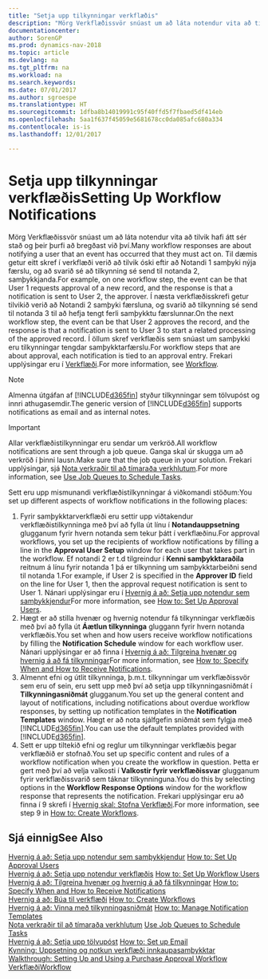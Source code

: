 ```yaml
---
title: "Setja upp tilkynningar verkflæðis"
description: "Mörg Verkflæðissvör snúast um að láta notendur vita að tilvik hafi átt sér stað og þeir þurfi að bregðast við því. Til dæmis getur eitt skref í verkflæði verið að tilvik óski eftir að Notandi 1 samþyki nýja færslu, og að svarið sé að tilkynning sé send til notanda 2, samþykkjanda. Í næsta verkflæðisskrefi getur tilvikið verið að Notandi 2 samþyki færsluna, og svarið að tilkynning sé send til notanda 3 til að hefja tengt ferli samþykktu færslunnar. Í öllum skref verkflæðis sem snúast um samþykki eru tilkynningar tengdar samþykktarfærslu."
documentationcenter: 
author: SorenGP
ms.prod: dynamics-nav-2018
ms.topic: article
ms.devlang: na
ms.tgt_pltfrm: na
ms.workload: na
ms.search.keywords: 
ms.date: 07/01/2017
ms.author: sgroespe
ms.translationtype: HT
ms.sourcegitcommit: 1dfba8b14019991c95f40ffd5f7fbaed5df414eb
ms.openlocfilehash: 5aa1f637f45059e5681678cc0da085afc680a334
ms.contentlocale: is-is
ms.lasthandoff: 12/01/2017

---
```

# <a name="setting-up-workflow-notifications"></a><span data-ttu-id="15859-106">Setja upp tilkynningar verkflæðis</span><span class="sxs-lookup"><span data-stu-id="15859-106">Setting Up Workflow Notifications</span></span>
<span data-ttu-id="15859-107">Mörg Verkflæðissvör snúast um að láta notendur vita að tilvik hafi átt sér stað og þeir þurfi að bregðast við því.</span><span class="sxs-lookup"><span data-stu-id="15859-107">Many workflow responses are about notifying a user that an event has occurred that they must act on.</span></span> <span data-ttu-id="15859-108">Til dæmis getur eitt skref í verkflæði verið að tilvik óski eftir að Notandi 1 samþyki nýja færslu, og að svarið sé að tilkynning sé send til notanda 2, samþykkjanda.</span><span class="sxs-lookup"><span data-stu-id="15859-108">For example, on one workflow step, the event can be that User 1 requests approval of a new record, and the response is that a notification is sent to User 2, the approver.</span></span> <span data-ttu-id="15859-109">Í næsta verkflæðisskrefi getur tilvikið verið að Notandi 2 samþyki færsluna, og svarið að tilkynning sé send til notanda 3 til að hefja tengt ferli samþykktu færslunnar.</span><span class="sxs-lookup"><span data-stu-id="15859-109">On the next workflow step, the event can be that User 2 approves the record, and the response is that a notification is sent to User 3 to start a related processing of the approved record.</span></span> <span data-ttu-id="15859-110">Í öllum skref verkflæðis sem snúast um samþykki eru tilkynningar tengdar samþykktarfærslu.</span><span class="sxs-lookup"><span data-stu-id="15859-110">For workflow steps that are about approval, each notification is tied to an approval entry.</span></span> <span data-ttu-id="15859-111">Frekari upplýsingar eru í [Verkflæði](across-workflow.md).</span><span class="sxs-lookup"><span data-stu-id="15859-111">For more information, see [Workflow](across-workflow.md).</span></span>  

> [!NOTE]  
>  <span data-ttu-id="15859-112">Almenna útgáfan af [!INCLUDE[d365fin](includes/d365fin_md.md)] styður tilkynningar sem tölvupóst og innri athugasemdir.</span><span class="sxs-lookup"><span data-stu-id="15859-112">The generic version of [!INCLUDE[d365fin](includes/d365fin_md.md)] supports notifications as email and as internal notes.</span></span>  

> [!IMPORTANT]  
>  <span data-ttu-id="15859-113">Allar verkflæðistilkynningar eru sendar um verkröð.</span><span class="sxs-lookup"><span data-stu-id="15859-113">All workflow notifications are sent through a job queue.</span></span> <span data-ttu-id="15859-114">Ganga skal úr skugga um að verkröð í þinni lausn.</span><span class="sxs-lookup"><span data-stu-id="15859-114">Make sure that the job queue in your solution.</span></span> <span data-ttu-id="15859-115">Frekari upplýsingar, sjá [Nota verkraðir til að tímaraða verkhlutum](admin-job-queues-schedule-tasks.md).</span><span class="sxs-lookup"><span data-stu-id="15859-115">For more information, see [Use Job Queues to Schedule Tasks](admin-job-queues-schedule-tasks.md).</span></span>

<span data-ttu-id="15859-116">Sett eru upp mismunandi verkflæðistilkynningar á viðkomandi stöðum:</span><span class="sxs-lookup"><span data-stu-id="15859-116">You set up different aspects of workflow notifications in the following places:</span></span>  

1.  <span data-ttu-id="15859-117">Fyrir samþykktarverkflæði eru settir upp viðtakendur verkflæðistilkynninga með því að fylla út línu í **Notandauppsetning** glugganum fyrir hvern notanda sem tekur þátt í verkflæðinu.</span><span class="sxs-lookup"><span data-stu-id="15859-117">For approval workflows, you set up the recipients of workflow notifications by filling a line in the **Approval User Setup** window for each user that takes part in the workflow.</span></span> <span data-ttu-id="15859-118">Ef notandi 2 er t.d tilgreindur í **Kenni samþykktaraðila** reitnum á línu fyrir notanda 1 þá er tilkynning um samþykktarbeiðni send til notanda 1.</span><span class="sxs-lookup"><span data-stu-id="15859-118">For example, if User 2 is specified in the **Approver ID** field on the line for User 1, then the approval request notification is sent to User 1.</span></span> <span data-ttu-id="15859-119">Nánari upplýsingar eru í [Hvernig á að: Setja upp notendur sem samþykkjendur](across-how-to-set-up-approval-users.md)</span><span class="sxs-lookup"><span data-stu-id="15859-119">For more information, see [How to: Set Up Approval Users](across-how-to-set-up-approval-users.md).</span></span>  
2.  <span data-ttu-id="15859-120">Hægt er að stilla hvenær og hvernig notendur fá tilkynningar verkflæðis með því að fylla út **Áætlun tilkynninga** gluggann fyrir hvern notanda verkflæðis.</span><span class="sxs-lookup"><span data-stu-id="15859-120">You set when and how users receive workflow notifications by filling the **Notification Schedule** window for each workflow user.</span></span> <span data-ttu-id="15859-121">Nánari upplýsingar er að finna í [Hvernig á að: Tilgreina hvenær og hvernig á að fá tilkynningar](across-how-to-specify-when-and-how-to-receive-notifications.md)</span><span class="sxs-lookup"><span data-stu-id="15859-121">For more information, see [How to: Specify When and How to Receive Notifications](across-how-to-specify-when-and-how-to-receive-notifications.md).</span></span>  
3.  <span data-ttu-id="15859-122">Almennt efni og útlit tilkynninga, þ.m.t. tilkynningar um verkflæðissvör sem eru of sein, eru sett upp með því að setja upp tilkynningasniðmát í **Tilkynningasniðmát** glugganum.</span><span class="sxs-lookup"><span data-stu-id="15859-122">You set up the general content and layout of notifications, including notifications about overdue workflow responses, by setting up notification templates in the **Notification Templates** window.</span></span> <span data-ttu-id="15859-123">Hægt er að nota sjálfgefin sniðmát sem fylgja með [!INCLUDE[d365fin](includes/d365fin_md.md)].</span><span class="sxs-lookup"><span data-stu-id="15859-123">You can use the default templates provided with [!INCLUDE[d365fin](includes/d365fin_md.md)].</span></span>  
4.  <span data-ttu-id="15859-124">Sett er upp tiltekið efni og reglur um tilkynningar verkflæðis þegar verkflæðið er stofnað.</span><span class="sxs-lookup"><span data-stu-id="15859-124">You set up specific content and rules of a workflow notification when you create the workflow in question.</span></span> <span data-ttu-id="15859-125">Þetta er gert með því að velja valkosti í **Valkostir fyrir verkflæðissvar** glugganum fyrir verkflæðissvarið sem táknar tilkynninguna.</span><span class="sxs-lookup"><span data-stu-id="15859-125">You do this by selecting options in the **Workflow Response Options** window for the workflow response that represents the notification.</span></span> <span data-ttu-id="15859-126">Frekari upplýsingar eru að finna í 9 skrefi í [Hvernig skal: Stofna Verkflæði](across-how-to-create-workflows.md).</span><span class="sxs-lookup"><span data-stu-id="15859-126">For more information, see step 9 in [How to: Create Workflows](across-how-to-create-workflows.md).</span></span>  

## <a name="see-also"></a><span data-ttu-id="15859-127">Sjá einnig</span><span class="sxs-lookup"><span data-stu-id="15859-127">See Also</span></span>  
 <span data-ttu-id="15859-128">[Hvernig á að: Setja upp notendur sem samþykkjendur](across-how-to-set-up-approval-users.md) </span><span class="sxs-lookup"><span data-stu-id="15859-128">[How to: Set Up Approval Users](across-how-to-set-up-approval-users.md) </span></span>  
 <span data-ttu-id="15859-129">[Hvernig á að: Setja upp notendur verkflæðis](across-how-to-set-up-workflow-users.md) </span><span class="sxs-lookup"><span data-stu-id="15859-129">[How to: Set Up Workflow Users](across-how-to-set-up-workflow-users.md) </span></span>  
 <span data-ttu-id="15859-130">[Hvernig á að: Tilgreina hvenær og hvernig á að fá tilkynningar](across-how-to-specify-when-and-how-to-receive-notifications.md) </span><span class="sxs-lookup"><span data-stu-id="15859-130">[How to: Specify When and How to Receive Notifications](across-how-to-specify-when-and-how-to-receive-notifications.md) </span></span>  
 <span data-ttu-id="15859-131">[Hvernig á að: Búa til verkflæði](across-how-to-create-workflows.md) </span><span class="sxs-lookup"><span data-stu-id="15859-131">[How to: Create Workflows](across-how-to-create-workflows.md) </span></span>  
 <span data-ttu-id="15859-132">[Hvernig á að: Vinna með tilkynningasniðmát](across-how-to-manage-notification-templates.md) </span><span class="sxs-lookup"><span data-stu-id="15859-132">[How to: Manage Notification Templates](across-how-to-manage-notification-templates.md) </span></span>  
 <span data-ttu-id="15859-133">[Nota verkraðir til að tímaraða verkhlutum](admin-job-queues-schedule-tasks.md) </span><span class="sxs-lookup"><span data-stu-id="15859-133">[Use Job Queues to Schedule Tasks](admin-job-queues-schedule-tasks.md) </span></span>  
 <span data-ttu-id="15859-134">[Hvernig á að: Setja upp tölvupóst](madeira-how-setup-email.md) </span><span class="sxs-lookup"><span data-stu-id="15859-134">[How to: Set up Email](madeira-how-setup-email.md) </span></span>  
 <span data-ttu-id="15859-135">[Kynning: Uppsetning og notkun verkflæði innkaupasamþykktar](walkthrough-setting-up-and-using-a-purchase-approval-workflow.md) </span><span class="sxs-lookup"><span data-stu-id="15859-135">[Walkthrough: Setting Up and Using a Purchase Approval Workflow](walkthrough-setting-up-and-using-a-purchase-approval-workflow.md) </span></span>  
 [<span data-ttu-id="15859-136">Verkflæði</span><span class="sxs-lookup"><span data-stu-id="15859-136">Workflow</span></span>](across-workflow.md)   

